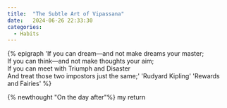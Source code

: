 ```yaml
---
title:  "The Subtle Art of Vipassana"
date:   2024-06-26 22:33:30
categories:
  - Habits
---
```


{% epigraph 'If you can dream—and not make dreams your master;<br>
If you can think—and not make thoughts your aim;<br>
If you can meet with Triumph and Disaster<br>
And treat those two impostors just the same;' 'Rudyard Kipling' 'Rewards and Fairies' %}

{% newthought "On the day after"%} my return 
